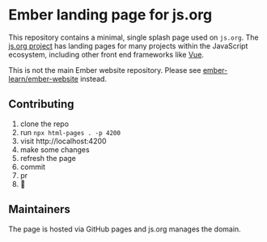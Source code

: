 # Ember landing page for js.org

This repository contains a minimal, single splash page used on `js.org`. 
The [js.org project](https://github.com/js-org/js.org) has landing pages
for many projects within the JavaScript ecosystem, including
other front end frameworks like [Vue](https://vue.js.org/).

This is not the main Ember website repository.
Please see [ember-learn/ember-website](https://github.com/ember-learn/ember-website) instead.

## Contributing

1. clone the repo
2. run `npx html-pages . -p 4200`
3. visit http://localhost:4200
4. make some changes
5. refresh the page
6. commit
7. pr
8. 🎉

## Maintainers

The page is hosted via GitHub pages and js.org manages the domain.
